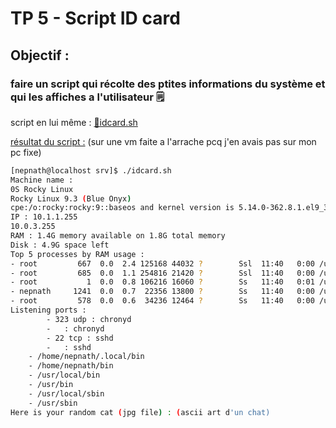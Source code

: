 # TP 5 - Script ID card 


##  Objectif :

### faire un script qui récolte des ptites informations du système et qui les affiches a l'utilisateur 🗒️

script en lui même : [📁idcard.sh](Idcard.sh)


<u> résultat du script :</u> (sur une vm faite a l'arrache pcq j'en avais pas sur mon pc fixe)

```bash
[nepnath@localhost srv]$ ./idcard.sh
Machine name :
0S Rocky Linux
Rocky Linux 9.3 (Blue Onyx)
cpe:/o:rocky:rocky:9::baseos and kernel version is 5.14.0-362.8.1.el9_3.x86_64
IP : 10.1.1.255
10.0.3.255
RAM : 1.4G memory available on 1.8G total memory
Disk : 4.9G space left
Top 5 processes by RAM usage :
- root         667  0.0  2.4 125168 44032 ?        Ssl  11:40   0:00 /usr/bin/python3 -s /usr/sbin/firewalld --nofork --nopid
- root         685  0.0  1.1 254816 21420 ?        Ssl  11:40   0:00 /usr/sbin/NetworkManager --no-daemon
- root           1  0.0  0.8 106216 16060 ?        Ss   11:40   0:01 /usr/lib/systemd/systemd --switched-root --system --deserialize 31
- nepnath     1241  0.0  0.7  22356 13800 ?        Ss   11:40   0:00 /usr/lib/systemd/systemd --user
- root         578  0.0  0.6  34236 12464 ?        Ss   11:40   0:00 /usr/lib/systemd/systemd-udevd
Listening ports :
        - 323 udp : chronyd
        -   : chronyd
        - 22 tcp : sshd
        -   : sshd
    - /home/nepnath/.local/bin
    - /home/nepnath/bin
    - /usr/local/bin
    - /usr/bin
    - /usr/local/sbin
    - /usr/sbin
Here is your random cat (jpg file) : (ascii art d'un chat)
```


